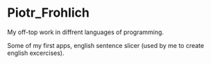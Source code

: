 # Piotr_Frohlich

My off-top work in diffrent languages of programming.

Some of my first apps, english sentence slicer (used by me to create english excercises).
